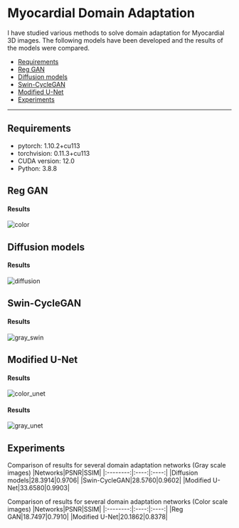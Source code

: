 Myocardial Domain Adaptation
=====================
I have studied various methods to solve domain adaptation for Myocardial 3D images.
The following models have been developed and the results of the models were compared.      
* [Requirements](#requirements)
* [Reg GAN](#reg-gan)
* [Diffusion models](#diffusion-models)
* [Swin-CycleGAN](#swin-cyclegan)
* [Modified U-Net](#modified-u-net)
* [Experiments](#experiments)
----------------------

## Requirements
* pytorch: 1.10.2+cu113
* torchvision: 0.11.3+cu113
* CUDA version: 12.0
* Python: 3.8.8
## Reg GAN

#### Results    
![color](https://user-images.githubusercontent.com/48985628/222369349-54c56de9-f2b6-46a0-972d-6c33e3783c52.png)


## Diffusion models

#### Results
![diffusion](https://user-images.githubusercontent.com/48985628/222371309-571529b0-f74b-4c22-a111-83a45d1ad9cd.png)


## Swin-CycleGAN

#### Results
![gray_swin](https://user-images.githubusercontent.com/48985628/222370782-be7dca3d-2084-48b3-9cd7-928e1b13fb98.png)


## Modified U-Net
#### Results
![color_unet](https://user-images.githubusercontent.com/48985628/222371827-77b18821-d6b6-4c5b-bbde-24cd10192f5a.png)

#### Results
![gray_unet](https://user-images.githubusercontent.com/48985628/222370282-0ffc2db7-b7ed-45ad-bb93-5b1ebb163981.png)


## Experiments
Comparison of results for several domain adaptation networks (Gray scale images)
|Networks|PSNR|SSIM|
|:--------:|:----:|:----:|
|Diffusion models|28.3914|0.9706|
|Swin-CycleGAN|28.5760|0.9602|
|Modified U-Net|33.6580|0.9903|

Comparison of results for several domain adaptation networks (Color scale images)
|Networks|PSNR|SSIM|
|:--------:|:----:|:----:|
|Reg GAN|18.7497|0.7910|
|Modified U-Net|20.1862|0.8378|



